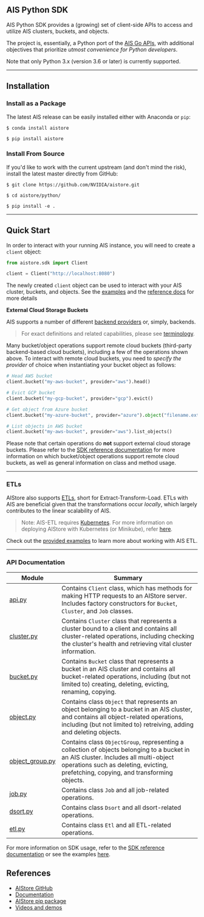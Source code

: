 ## AIS Python SDK

AIS Python SDK provides a (growing) set of client-side APIs to access and utilize AIS clusters, buckets, and objects.

The project is, essentially, a Python port of the [AIS Go APIs](https://aiatscale.org/docs/http-api), with additional objectives that prioritize *utmost convenience for Python developers*.

Note that only Python 3.x (version 3.6 or later) is currently supported.

---

## Installation


### Install as a Package

The latest AIS release can be easily installed either with Anaconda or `pip`:

```console
$ conda install aistore
```

```console
$ pip install aistore
```

### Install From Source

If you'd like to work with the current upstream (and don't mind the risk), install the latest master directly from GitHub:

```console
$ git clone https://github.com/NVIDIA/aistore.git

$ cd aistore/python/

$ pip install -e .
```
---

## Quick Start

In order to interact with your running AIS instance, you will need to create a `client` object:

```python
from aistore.sdk import Client

client = Client("http://localhost:8080")
```

The newly created `client` object can be used to interact with your AIS cluster, buckets, and objects. 
See the [examples](https://github.com/NVIDIA/aistore/blob/master/python/examples/sdk) and the [reference docs](https://aiatscale.org/docs/python-sdk) for more details

**External Cloud Storage Buckets**

AIS supports a number of different [backend providers](https://aiatscale.org/docs/providers) or, simply, backends.

> For exact definitions and related capabilities, please see [terminology](https://aiatscale.org//docs/overview#terminology).

Many bucket/object operations support remote cloud buckets (third-party backend-based cloud buckets), including a few of the operations shown above. To interact with remote cloud buckets, you need to *specify the provider* of choice when instantiating your bucket object as follows:

```python
# Head AWS bucket
client.bucket("my-aws-bucket", provider="aws").head()
```

```python
# Evict GCP bucket
client.bucket("my-gcp-bucket", provider="gcp").evict()
```

```python
# Get object from Azure bucket
client.bucket("my-azure-bucket", provider="azure").object("filename.ext").get()
```

```python
# List objects in AWS bucket
client.bucket("my-aws-bucket", provider="aws").list_objects()
```

Please note that certain operations do **not** support external cloud storage buckets. Please refer to the [SDK reference documentation](https://aiatscale.org/docs/python_sdk.md) for more information on which bucket/object operations support remote cloud buckets, as well as general information on class and method usage.

---

### ETLs

AIStore also supports [ETLs](https://aiatscale.org/docs/etl), short for Extract-Transform-Load. ETLs with AIS are beneficial given that the transformations occur *locally*, which largely contributes to the linear scalability of AIS.

> Note: AIS-ETL requires [Kubernetes](https://kubernetes.io/). For more information on deploying AIStore with Kubernetes (or Minikube), refer [here](https://github.com/NVIDIA/aistore/blob/master/deploy/dev/k8s/README.md).

Check out the [provided examples](https://github.com/NVIDIA/aistore/blob/master/python/aistore/sdk/etl_templates.py) to learn more about working with AIS ETL.

---

### API Documentation

|Module|Summary|
|--|--|
|[api.py](https://github.com/NVIDIA/aistore/blob/master/python/aistore/sdk/client.py)|Contains `Client` class, which has methods for making HTTP requests to an AIStore server. Includes factory constructors for `Bucket`, `Cluster`, and `Job` classes.|
|[cluster.py](https://github.com/NVIDIA/aistore/blob/master/python/aistore/sdk/cluster.py)|Contains `Cluster` class that represents a cluster bound to a client and contains all cluster-related operations, including checking the cluster's health and retrieving vital cluster information.|
|[bucket.py](https://github.com/NVIDIA/aistore/blob/master/python/aistore/sdk/bucket.py)|Contains `Bucket` class that represents a bucket in an AIS cluster and contains all bucket-related operations, including (but not limited to) creating, deleting, evicting, renaming, copying.|
|[object.py](https://github.com/NVIDIA/aistore/blob/master/python/aistore/sdk/object.py)|Contains class `Object` that represents an object belonging to a bucket in an AIS cluster, and contains all object-related operations, including (but not limited to) retreiving, adding and deleting objects.|
|[object_group.py](https://github.com/NVIDIA/aistore/blob/master/python/aistore/sdk/object_group.py)|Contains class `ObjectGroup`, representing a collection of objects belonging to a bucket in an AIS cluster. Includes all multi-object operations such as deleting, evicting, prefetching, copying, and transforming objects.|
|[job.py](https://github.com/NVIDIA/aistore/blob/master/python/aistore/sdk/job.py)|Contains class `Job` and all job-related operations.|
|[dsort.py](https://github.com/NVIDIA/aistore/blob/master/python/aistore/sdk/dsort.py)|Contains class `Dsort` and all dsort-related operations.|
|[etl.py](https://github.com/NVIDIA/aistore/blob/master/python/aistore/sdk/etl.py)|Contains class `Etl` and all ETL-related operations.|

For more information on SDK usage, refer to the [SDK reference documentation](https://aiatscale.org/docs/python_sdk.md) or see the examples [here](https://github.com/NVIDIA/aistore/blob/master/python/examples/sdk/).


## References

* [AIStore GitHub](https://github.com/NVIDIA/aistore)
* [Documentation](https://aiatscale.org/docs)
* [AIStore pip package](https://pypi.org/project/aistore/)
* [Videos and demos](https://github.com/NVIDIA/aistore/blob/master/docs/videos.md)
